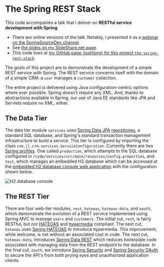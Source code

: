 # The Spring REST Stack

This code accompanies a talk that I deliver on **RESTful service development with Spring**. 
* There are online versions of the talk. Notably, I presented it as a [webinar on the SpringSourceDev channel](http://www.youtube.com/watch?v=SC0FPuDKei0).
* See [the slides on my SlideShare.net page](http://www.slideshare.net/joshlong/rest-apis-with-spring). 
* This code lives at [my GitHub page (joshlong) for this project `the-spring-rest-stack`](http://github.com/joshlong/the-spring-rest-stack/code).

The goals of this project are to demonstrate the development of a simple REST service with Spring. The REST service concerns itself with the domain of a simple CRM: a `user` manages a  `customer` collection. 

The entire project is delivered using Java configuration-centric options where ever possible. Spring doesn't require any XML. And, thanks to abstractions available in Spring, our use of Java EE standards like JPA and Servlets require no XML, either.   

## The Data Tier
The data tier module `services` uses [Spring Data JPA](http://www.springsource.org/spring-data/jpa) [repositories](http://static.springsource.org/spring-data/data-jpa/docs/current/reference/html/repositories.html), a standard SQL database, and Spring's standard transaction management infrastructure to build a service. This tier is configured by importing the class `com.jl.crm.services.ServiceConfiguration`. Currently there are two [Spring profiles](http://static.springsource.org/spring/docs/3.2.x/spring-framework-reference/html/new-in-3.1.html#new-in-3.1-bean-definition-profiles). One called `production`, which attempts to the SQL database configured in `/code/services/src/main/resources/config.properties`, and `test`, which manages an embedded H2 database which can be accessed at  the [embedded H2 database console web application](http://localhost:8080/h2/) with the configuration shown below.

![H2 database console](http://www.adobekb.com/images/fig_01_getting.jpg "The H2 Database Console configuration")

## The REST Tier 
There are four web-tier modules, `rest`, `hateoas`, `hateoas-data`, and `oauth`, which demonstrate the evolution of a REST service implemented using Spring MVC to manage `users` and `customers`. The initial cut, `rest`, is fairly RESTful, but not [HATEOAS](http://en.wikipedia.org/wiki/HATEOAS) and [hypermedia](http://www.wikipedia.org/wiki/hypermedia) compliant. The next cut, `hateoas` uses [Spring HATEOAS](https://github.com/SpringSource/spring-hateoas) to introduce hypermedia. This improvement, while welcome, is not without an associated cost in code. The next cut, `hateoas-data`, introduces [Spring Data REST](https://github.com/SpringSource/Spring-Data-REST) which reduces boilerplate code associated with managing data from the REST endpoint to the database. In the final cut, `oauth`, we introduce [Spring Security](http://github.com/SpringSource/Spring-Security) and [Spring Security OAuth](http://www.github.com/SpringSource/Spring-Security-OAuth) to secure the API's from both prying eyes and unauthorized application clients. 